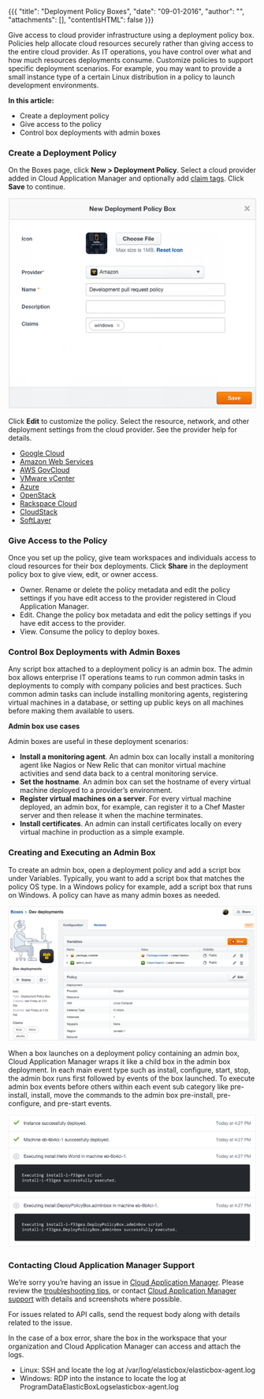 {{{ "title": "Deployment Policy Boxes",
"date": "09-01-2016",
"author": "",
"attachments": [],
"contentIsHTML": false
}}}

Give access to cloud provider infrastructure using a deployment policy box. Policies help allocate cloud resources securely rather than giving access to the entire cloud provider. As IT operations, you have control over what and how much resources deployments consume. Customize policies to support specific deployment scenarios. For example, you may want to provide a small instance type of a certain Linux distribution in a policy to launch development environments.

**In this article:**

* Create a deployment policy
* Give access to the policy
* Control box deployments with admin boxes

### Create a Deployment Policy

On the Boxes page, click **New > Deployment Policy**. Select a cloud provider added in Cloud Application Manager and optionally add [claim tags](./boxes.md). Click **Save** to continue.

![deploymentpolicyboxes1.png](../images/cloud-application-manager/deploymentpolicyboxes1.png)

Click **Edit** to customize the policy. Select the resource, network, and other deployment settings from the cloud provider. See the provider help for details.

* [Google Cloud](./using-google-cloud.md)
* [Amazon Web Services](./using-your-aws-account.md)
* [AWS GovCloud](./using-aws-govcloud.md)
* [VMware vCenter](./using-the-vmware-vcenter-private-datacenter.md)
* [Azure](./using-azure.md)
* [OpenStack](./using-openstack-cloud.md)
* [Rackspace Cloud](./using-rackspace-cloud.md)
* [CloudStack](./using-cloudstack.md)
* [SoftLayer](./using-softlayer.md)

### Give Access to the Policy

Once you set up the policy, give team workspaces and individuals access to cloud resources for their box deployments. Click **Share** in the deployment policy box to give view, edit, or owner access.

* Owner. Rename or delete the policy metadata and edit the policy settings if you have edit access to the provider registered in Cloud Application Manager.
* Edit. Change the policy box metadata and edit the policy settings if you have edit access to the provider.
* View. Consume the policy to deploy boxes.

### Control Box Deployments with Admin Boxes

Any script box attached to a deployment policy is an admin box. The admin box allows enterprise IT operations teams to run common admin tasks in deployments to comply with company policies and best practices. Such common admin tasks can include installing monitoring agents, registering virtual machines in a database, or setting up public keys on all machines before making them available to users.

**Admin box use cases**

Admin boxes are useful in these deployment scenarios:

* **Install a monitoring agent**. An admin box can locally install a monitoring agent like Nagios or New Relic that can monitor virtual machine activities and send data back to a central monitoring service.
* **Set the hostname**. An admin box can set the hostname of every virtual machine deployed to a provider’s environment.
* **Register virtual machines on a server**. For every virtual machine deployed, an admin box, for example, can register it to a Chef Master server and then release it when the machine terminates.
* **Install certificates**. An admin can install certificates locally on every virtual machine in production as a simple example.

### Creating and Executing an Admin Box

To create an admin box, open a deployment policy and add a script box under Variables. Typically, you want to add a script box that matches the policy OS type. In a Windows policy for example, add a script box that runs on Windows. A policy can have as many admin boxes as needed.

![deploymentpolicyboxes2.png](../images/cloud-application-manager/deploymentpolicyboxes2.png)

When a box launches on a deployment policy containing an admin box, Cloud Application Manager wraps it like a child box in the admin box deployment. In each main event type such as install, configure, start, stop, the admin box runs first followed by events of the box launched. To execute admin box events before others within each event sub category like pre-install, install, move the commands to the admin box pre-install, pre-configure, and pre-start events.

![deploymentpolicyboxes3.png](../images/cloud-application-manager/deploymentpolicyboxes3.png)

### Contacting Cloud Application Manager Support

We’re sorry you’re having an issue in [Cloud Application Manager](//www.ctl.io/cloud-application-manager/). Please review the [troubleshooting tips](./troubleshooting-tips.md), or contact [Cloud Application Manager support](mailto:support@elasticbox.com) with details and screenshots where possible.

For issues related to API calls, send the request body along with details related to the issue.

In the case of a box error, share the box in the workspace that your organization and Cloud Application Manager can access and attach the logs.
* Linux: SSH and locate the log at /var/log/elasticbox/elasticbox-agent.log
* Windows: RDP into the instance to locate the log at ProgramDataElasticBoxLogselasticbox-agent.log
